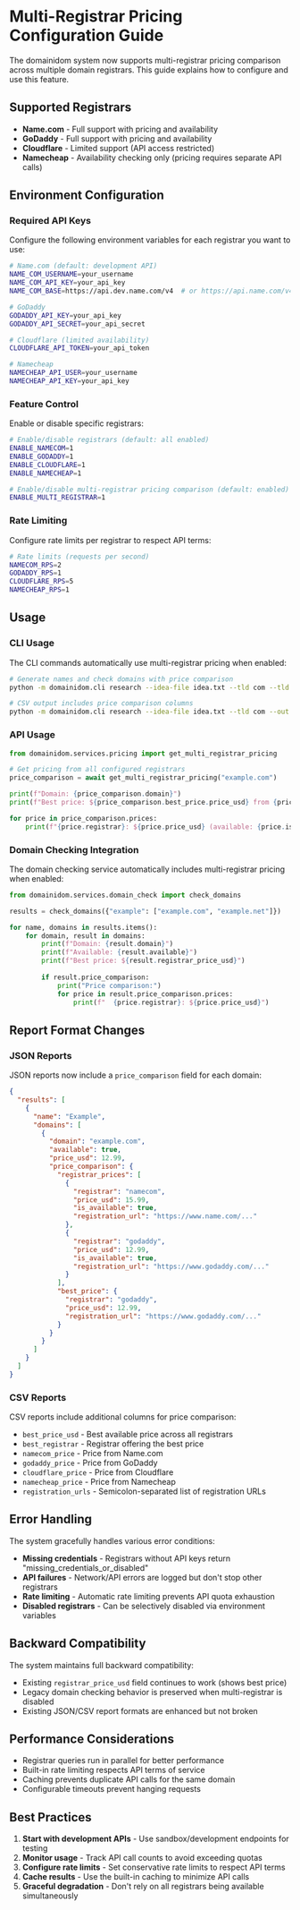 # Multi-Registrar Pricing Configuration Guide

The domainidom system now supports multi-registrar pricing comparison across multiple domain registrars. This guide explains how to configure and use this feature.

## Supported Registrars

- **Name.com** - Full support with pricing and availability
- **GoDaddy** - Full support with pricing and availability  
- **Cloudflare** - Limited support (API access restricted)
- **Namecheap** - Availability checking only (pricing requires separate API calls)

## Environment Configuration

### Required API Keys

Configure the following environment variables for each registrar you want to use:

```bash
# Name.com (default: development API)
NAME_COM_USERNAME=your_username
NAME_COM_API_KEY=your_api_key
NAME_COM_BASE=https://api.dev.name.com/v4  # or https://api.name.com/v4 for production

# GoDaddy
GODADDY_API_KEY=your_api_key
GODADDY_API_SECRET=your_api_secret

# Cloudflare (limited availability)
CLOUDFLARE_API_TOKEN=your_api_token

# Namecheap
NAMECHEAP_API_USER=your_username
NAMECHEAP_API_KEY=your_api_key
```

### Feature Control

Enable or disable specific registrars:

```bash
# Enable/disable registrars (default: all enabled)
ENABLE_NAMECOM=1
ENABLE_GODADDY=1
ENABLE_CLOUDFLARE=1
ENABLE_NAMECHEAP=1

# Enable/disable multi-registrar pricing comparison (default: enabled)
ENABLE_MULTI_REGISTRAR=1
```

### Rate Limiting

Configure rate limits per registrar to respect API terms:

```bash
# Rate limits (requests per second)
NAMECOM_RPS=2
GODADDY_RPS=1
CLOUDFLARE_RPS=5
NAMECHEAP_RPS=1
```

## Usage

### CLI Usage

The CLI commands automatically use multi-registrar pricing when enabled:

```bash
# Generate names and check domains with price comparison
python -m domainidom.cli research --idea-file idea.txt --tld com --tld net --out report.json

# CSV output includes price comparison columns
python -m domainidom.cli research --idea-file idea.txt --tld com --out report.csv
```

### API Usage

```python
from domainidom.services.pricing import get_multi_registrar_pricing

# Get pricing from all configured registrars
price_comparison = await get_multi_registrar_pricing("example.com")

print(f"Domain: {price_comparison.domain}")
print(f"Best price: ${price_comparison.best_price.price_usd} from {price_comparison.best_price.registrar}")

for price in price_comparison.prices:
    print(f"{price.registrar}: ${price.price_usd} (available: {price.is_available})")
```

### Domain Checking Integration

The domain checking service automatically includes multi-registrar pricing when enabled:

```python
from domainidom.services.domain_check import check_domains

results = check_domains({"example": ["example.com", "example.net"]})

for name, domains in results.items():
    for domain, result in domains:
        print(f"Domain: {result.domain}")
        print(f"Available: {result.available}")
        print(f"Best price: ${result.registrar_price_usd}")
        
        if result.price_comparison:
            print("Price comparison:")
            for price in result.price_comparison.prices:
                print(f"  {price.registrar}: ${price.price_usd}")
```

## Report Format Changes

### JSON Reports

JSON reports now include a `price_comparison` field for each domain:

```json
{
  "results": [
    {
      "name": "Example",
      "domains": [
        {
          "domain": "example.com",
          "available": true,
          "price_usd": 12.99,
          "price_comparison": {
            "registrar_prices": [
              {
                "registrar": "namecom",
                "price_usd": 15.99,
                "is_available": true,
                "registration_url": "https://www.name.com/..."
              },
              {
                "registrar": "godaddy", 
                "price_usd": 12.99,
                "is_available": true,
                "registration_url": "https://www.godaddy.com/..."
              }
            ],
            "best_price": {
              "registrar": "godaddy",
              "price_usd": 12.99,
              "registration_url": "https://www.godaddy.com/..."
            }
          }
        }
      ]
    }
  ]
}
```

### CSV Reports

CSV reports include additional columns for price comparison:

- `best_price_usd` - Best available price across all registrars
- `best_registrar` - Registrar offering the best price
- `namecom_price` - Price from Name.com
- `godaddy_price` - Price from GoDaddy
- `cloudflare_price` - Price from Cloudflare
- `namecheap_price` - Price from Namecheap
- `registration_urls` - Semicolon-separated list of registration URLs

## Error Handling

The system gracefully handles various error conditions:

- **Missing credentials** - Registrars without API keys return "missing_credentials_or_disabled"
- **API failures** - Network/API errors are logged but don't stop other registrars
- **Rate limiting** - Automatic rate limiting prevents API quota exhaustion
- **Disabled registrars** - Can be selectively disabled via environment variables

## Backward Compatibility

The system maintains full backward compatibility:

- Existing `registrar_price_usd` field continues to work (shows best price)
- Legacy domain checking behavior is preserved when multi-registrar is disabled
- Existing JSON/CSV report formats are enhanced but not broken

## Performance Considerations

- Registrar queries run in parallel for better performance
- Built-in rate limiting respects API terms of service
- Caching prevents duplicate API calls for the same domain
- Configurable timeouts prevent hanging requests

## Best Practices

1. **Start with development APIs** - Use sandbox/development endpoints for testing
2. **Monitor usage** - Track API call counts to avoid exceeding quotas
3. **Configure rate limits** - Set conservative rate limits to respect API terms
4. **Cache results** - Use the built-in caching to minimize API calls
5. **Graceful degradation** - Don't rely on all registrars being available simultaneously